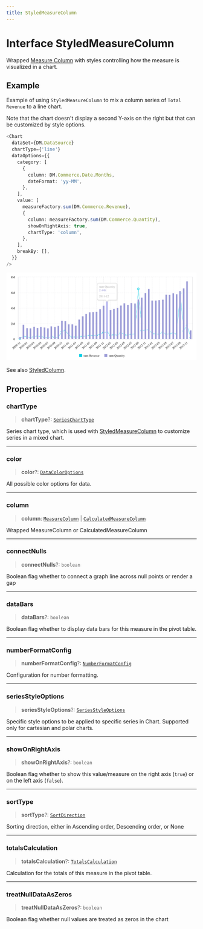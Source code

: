 ```yaml
---
title: StyledMeasureColumn
---
```


# Interface StyledMeasureColumn

Wrapped [Measure Column](../../sdk-data/interfaces/interface.MeasureColumn.md) with styles
controlling how the measure is visualized in a chart.

## Example

Example of using `StyledMeasureColumn` to mix a column series of `Total Revenue` to a line chart.

Note that the chart doesn't display a second Y-axis on the right but that can be customized by
style options.

```ts
<Chart
  dataSet={DM.DataSource}
  chartType={'line'}
  dataOptions={{
    category: [
      {
        column: DM.Commerce.Date.Months,
        dateFormat: 'yy-MM',
      },
    ],
    value: [
      measureFactory.sum(DM.Commerce.Revenue),
      {
        column: measureFactory.sum(DM.Commerce.Quantity),
        showOnRightAxis: true,
        chartType: 'column',
      },
    ],
    breakBy: [],
  }}
/>
```

<img src="../../../img/chart-mixed-series-example-1.png" width="800px" />

See also [StyledColumn](interface.StyledColumn.md).

## Properties

### chartType

> **chartType**?: [`SeriesChartType`](../type-aliases/type-alias.SeriesChartType.md)

Series chart type, which is used with [StyledMeasureColumn](interface.StyledMeasureColumn.md) to customize
series in a mixed chart.

***

### color

> **color**?: [`DataColorOptions`](../type-aliases/type-alias.DataColorOptions.md)

All possible color options for data.

***

### column

> **column**: [`MeasureColumn`](../../sdk-data/interfaces/interface.MeasureColumn.md) \| [`CalculatedMeasureColumn`](../../sdk-data/interfaces/interface.CalculatedMeasureColumn.md)

Wrapped MeasureColumn or CalculatedMeasureColumn

***

### connectNulls

> **connectNulls**?: `boolean`

Boolean flag whether to connect a graph line across null points or render a gap

***

### dataBars

> **dataBars**?: `boolean`

Boolean flag whether to display data bars for this measure in the pivot table.

***

### numberFormatConfig

> **numberFormatConfig**?: [`NumberFormatConfig`](../type-aliases/type-alias.NumberFormatConfig.md)

Configuration for number formatting.

***

### seriesStyleOptions

> **seriesStyleOptions**?: [`SeriesStyleOptions`](../type-aliases/type-alias.SeriesStyleOptions.md)

Specific style options to be applied to specific series in Chart.
Supported only for cartesian and polar charts.

***

### showOnRightAxis

> **showOnRightAxis**?: `boolean`

Boolean flag whether to show this value/measure
on the right axis (`true`) or on the left axis (`false`).

***

### sortType

> **sortType**?: [`SortDirection`](../type-aliases/type-alias.SortDirection.md)

Sorting direction, either in Ascending order, Descending order, or None

***

### totalsCalculation

> **totalsCalculation**?: [`TotalsCalculation`](../../sdk-data/type-aliases/type-alias.TotalsCalculation.md)

Calculation for the totals of this measure in the pivot table.

***

### treatNullDataAsZeros

> **treatNullDataAsZeros**?: `boolean`

Boolean flag whether null values are treated as zeros in the chart
